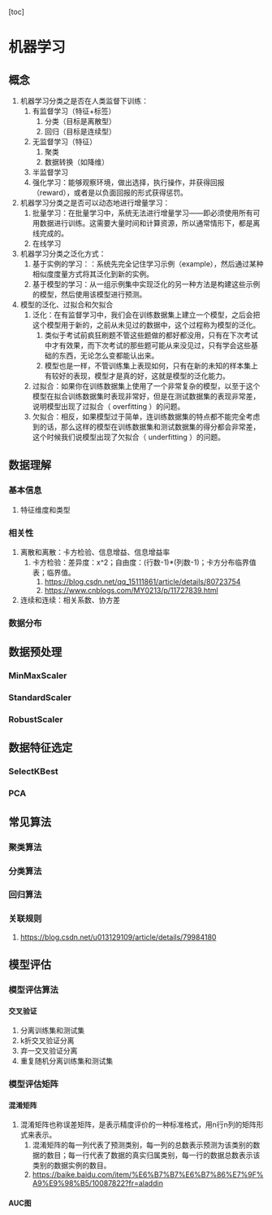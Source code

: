 [toc]
# 机器学习
## 概念
1. 机器学习分类之是否在人类监督下训练：
   1. 有监督学习（特征+标签）
      1. 分类（目标是离散型）
      2. 回归（目标是连续型）
   2. 无监督学习（特征）
      1. 聚类
      2. 数据转换（如降维）
   3. 半监督学习
   4. 强化学习：能够观察环境，做出选择，执行操作，并获得回报（reward），或者是以负面回报的形式获得惩罚。
2. 机器学习分类之是否可以动态地进行增量学习：
   1. 批量学习：在批量学习中，系统无法进行增量学习——即必须使用所有可用数据进行训练。这需要大量时间和计算资源，所以通常情形下，都是离线完成的。
   2. 在线学习
3. 机器学习分类之泛化方式：
   1. 基于实例的学习：：系统先完全记住学习示例（example），然后通过某种相似度度量方式将其泛化到新的实例。
   2. 基于模型的学习：从一组示例集中实现泛化的另一种方法是构建这些示例的模型，然后使用该模型进行预测。
4. 模型的泛化、过拟合和欠拟合
   1. 泛化：在有监督学习中，我们会在训练数据集上建立一个模型，之后会把这个模型用于新的，之前从未见过的数据中，这个过程称为模型的泛化。
      1. 类似于考试前疯狂刷题不管这些题做的都好都没用，只有在下次考试中才有效果，而下次考试的那些题可能从来没见过，只有学会这些基础的东西，无论怎么变都能认出来。
      2. 模型也是一样，不管训练集上表现如何，只有在新的未知的样本集上有较好的表现，模型才是真的好，这就是模型的泛化能力。
   2. 过拟合：如果你在训练数据集上使用了一个非常复杂的模型，以至于这个模型在拟合训练数据集时表现非常好，但是在测试数据集的表现非常差，说明模型出现了过拟合（ overfitting ）的问题。
   3. 欠拟合：相反，如果模型过于简单，连训练数据集的特点都不能完全考虑到的话，那么这样的模型在训练数据集和测试数据集的得分都会非常差，这个时候我们说模型出现了欠拟合（ underfitting ）的问题。
## 数据理解
### 基本信息
1. 特征维度和类型
### 相关性
1. 离散和离散：卡方检验、信息增益、信息增益率
   1. 卡方检验：差异度：x^2；自由度：(行数-1)*(列数-1)；卡方分布临界值表；临界值。
      1. https://blog.csdn.net/qq_15111861/article/details/80723754
      2. https://www.cnblogs.com/MY0213/p/11727839.html
2. 连续和连续：相关系数、协方差
### 数据分布

## 数据预处理
### MinMaxScaler
### StandardScaler
### RobustScaler
## 数据特征选定
### SelectKBest
### PCA

## 常见算法
### 聚类算法
### 分类算法
### 回归算法
### 关联规则
1. https://blog.csdn.net/u013129109/article/details/79984180

## 模型评估
### 模型评估算法
#### 交叉验证
1. 分离训练集和测试集
2. k折交叉验证分离
3. 弃一交叉验证分离
4. 重复随机分离训练集和测试集
### 模型评估矩阵
#### 混淆矩阵
1. 混淆矩阵也称误差矩阵，是表示精度评价的一种标准格式，用n行n列的矩阵形式来表示。
   1. 混淆矩阵的每一列代表了预测类别，每一列的总数表示预测为该类别的数据的数目；每一行代表了数据的真实归属类别，每一行的数据总数表示该类别的数据实例的数目。
   2. https://baike.baidu.com/item/%E6%B7%B7%E6%B7%86%E7%9F%A9%E9%98%B5/10087822?fr=aladdin
#### AUC图
